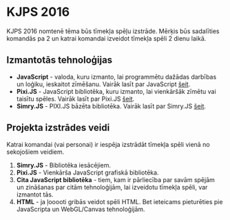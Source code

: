 # KJPS 2016

KJPS 2016 nomtenē tēma būs tīmekļa spēļu izstrāde. Mērķis būs sadalīties komandās pa 2 un katrai komandai izveidot tīmekļa spēli 2 dienu laikā.

## Izmantotās tehnoloģijas

* **JavaScript** - valoda, kuru izmanto, lai programmētu dažādas darbības un loģiku, ieskaitot zīmēšanu. Vairāk lasīt par JavaScript [šeit](http://www.w3schools.com/js/default.asp).
* **Pixi.JS** - JavaScript bibliotēka, kuru izmanto, lai vienkāršāk zīmētu vai taisītu spēles. Vairāk lasīt par Pixi.JS [šeit](http://www.pixijs.com/).
* **Simry.JS** - PIXI.JS bāzēta bibliotēka. Vairāk lasīt par Simry.JS [šeit](simry.md).

## Projekta izstrādes veidi

Katrai komandai (vai personai) ir iespēja izstrādāt tīmekļa spēli vienā no sekojošiem veidiem.

1. **Simry.JS** - Bibliotēka iesācējiem.
1. **Pixi.JS** - Vienkārša JavaScript grafiskā bibliotēka.
1. **Cita JavaScript bibliotēka** - tiem, kam ir pārliecība par savām spējām un zināšanas par citām tehnoloģijām, lai izveidotu tīmekļa spēli, var izmantot tās.
1. **HTML** - ja ļooooti gribās veidot spēli HTML. Bet ieteicams pieturēties pie JavaScripta un WebGL/Canvas tehnoloģijām.
